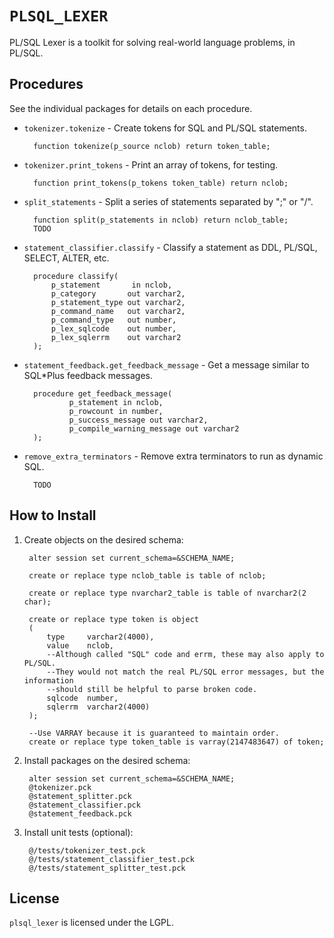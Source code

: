 `PLSQL_LEXER`
============

PL/SQL Lexer is a toolkit for solving real-world language problems, in PL/SQL.

## Procedures

See the individual packages for details on each procedure.

- `tokenizer.tokenize` - Create tokens for SQL and PL/SQL statements.

		function tokenize(p_source nclob) return token_table;

- `tokenizer.print_tokens` - Print an array of tokens, for testing.

		function print_tokens(p_tokens token_table) return nclob;

- `split_statements` - Split a series of statements separated by ";" or "/".

		function split(p_statements in nclob) return nclob_table;
		TODO

- `statement_classifier.classify` - Classify a statement as DDL, PL/SQL, SELECT, ALTER, etc.

		procedure classify(
			p_statement       in nclob,
			p_category       out varchar2,
			p_statement_type out varchar2,
			p_command_name   out varchar2,
			p_command_type   out number,
			p_lex_sqlcode    out number,
			p_lex_sqlerrm    out varchar2
		);

- `statement_feedback.get_feedback_message` - Get a message similar to SQL*Plus feedback messages.

		procedure get_feedback_message(
				p_statement in nclob,
				p_rowcount in number,
				p_success_message out varchar2,
				p_compile_warning_message out varchar2
		);

- `remove_extra_terminators` - Remove extra terminators to run as dynamic SQL.

		TODO


## How to Install

1. Create objects on the desired schema:

        alter session set current_schema=&SCHEMA_NAME;
        
        create or replace type nclob_table is table of nclob;
        
        create or replace type nvarchar2_table is table of nvarchar2(2 char);
        
        create or replace type token is object
        (
            type     varchar2(4000),
            value    nclob,
            --Although called "SQL" code and errm, these may also apply to PL/SQL.
            --They would not match the real PL/SQL error messages, but the information
            --should still be helpful to parse broken code.
            sqlcode  number,
            sqlerrm  varchar2(4000)
        );
        
        --Use VARRAY because it is guaranteed to maintain order.
        create or replace type token_table is varray(2147483647) of token;

2. Install packages on the desired schema:

        alter session set current_schema=&SCHEMA_NAME;
        @tokenizer.pck
        @statement_splitter.pck
        @statement_classifier.pck
        @statement_feedback.pck

3. Install unit tests (optional):

        @/tests/tokenizer_test.pck
        @/tests/statement_classifier_test.pck
        @/tests/statement_splitter_test.pck


## License
`plsql_lexer` is licensed under the LGPL.